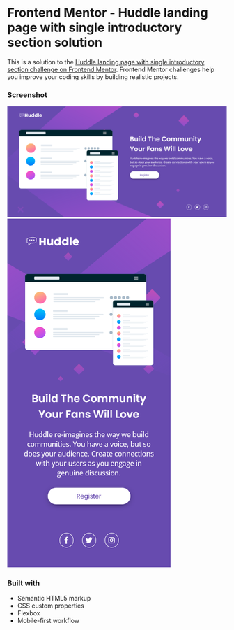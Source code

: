 # Frontend Mentor - Huddle landing page with single introductory section solution

This is a solution to the [Huddle landing page with single introductory section challenge on Frontend Mentor](https://www.frontendmentor.io/challenges/huddle-landing-page-with-a-single-introductory-section-B_2Wvxgi0). Frontend Mentor challenges help you improve your coding skills by building realistic projects. 

### Screenshot

![desktop](./my-design/screenshot-desktop.png)
![mobile](./my-design/screenshot-mobile.png)

### Built with

- Semantic HTML5 markup
- CSS custom properties
- Flexbox
- Mobile-first workflow